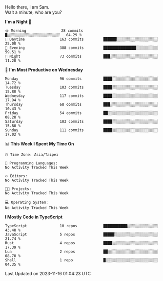 Hello there, I am Sam.  
Wait a minute, who are you?
  
<!--START_SECTION:waka-->
**I'm a Night 🦉** 

```text
🌞 Morning                28 commits          █░░░░░░░░░░░░░░░░░░░░░░░░   04.29 % 
🌆 Daytime                163 commits         ██████░░░░░░░░░░░░░░░░░░░   25.00 % 
🌃 Evening                388 commits         ███████████████░░░░░░░░░░   59.51 % 
🌙 Night                  73 commits          ███░░░░░░░░░░░░░░░░░░░░░░   11.20 % 
```
📅 **I'm Most Productive on Wednesday** 

```text
Monday                   96 commits          ████░░░░░░░░░░░░░░░░░░░░░   14.72 % 
Tuesday                  103 commits         ████░░░░░░░░░░░░░░░░░░░░░   15.80 % 
Wednesday                117 commits         ████░░░░░░░░░░░░░░░░░░░░░   17.94 % 
Thursday                 68 commits          ███░░░░░░░░░░░░░░░░░░░░░░   10.43 % 
Friday                   54 commits          ██░░░░░░░░░░░░░░░░░░░░░░░   08.28 % 
Saturday                 103 commits         ████░░░░░░░░░░░░░░░░░░░░░   15.80 % 
Sunday                   111 commits         ████░░░░░░░░░░░░░░░░░░░░░   17.02 % 
```


📊 **This Week I Spent My Time On** 

```text
🕑︎ Time Zone: Asia/Taipei

💬 Programming Languages: 
No Activity Tracked This Week

🔥 Editors: 
No Activity Tracked This Week

🐱‍💻 Projects: 
No Activity Tracked This Week

💻 Operating System: 
No Activity Tracked This Week
```

**I Mostly Code in TypeScript** 

```text
TypeScript               10 repos            ███████████░░░░░░░░░░░░░░   43.48 % 
JavaScript               5 repos             █████░░░░░░░░░░░░░░░░░░░░   21.74 % 
Rust                     4 repos             ████░░░░░░░░░░░░░░░░░░░░░   17.39 % 
Lua                      2 repos             ██░░░░░░░░░░░░░░░░░░░░░░░   08.70 % 
Shell                    1 repo              █░░░░░░░░░░░░░░░░░░░░░░░░   04.35 % 
```




 Last Updated on 2023-11-16 01:04:23 UTC
<!--END_SECTION:waka-->
